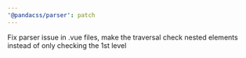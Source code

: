 ```yaml
---
'@pandacss/parser': patch
---
```


Fix parser issue in .vue files, make the traversal check nested elements instead of only checking the 1st level

